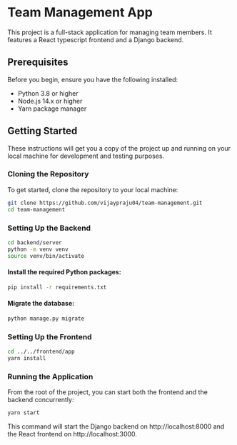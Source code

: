 # Team Management App

This project is a full-stack application for managing team members. It features a React typescript frontend and a Django backend.

## Prerequisites

Before you begin, ensure you have the following installed:
- Python 3.8 or higher
- Node.js 14.x or higher
- Yarn package manager

## Getting Started

These instructions will get you a copy of the project up and running on your local machine for development and testing purposes.

### Cloning the Repository

To get started, clone the repository to your local machine:

```bash
git clone https://github.com/vijaypraju04/team-management.git
cd team-management
```

### Setting Up the Backend
```bash
cd backend/server
python -m venv venv
source venv/bin/activate
```

#### Install the required Python packages:
```bash
pip install -r requirements.txt
```

#### Migrate the database:
```bash
python manage.py migrate
```

### Setting Up the Frontend
```bash
cd ../../frontend/app
yarn install
```

### Running the Application
From the root of the project, you can start both the frontend and the backend concurrently:
```bash
yarn start
```
This command will start the Django backend on http://localhost:8000 and the React frontend on http://localhost:3000.
